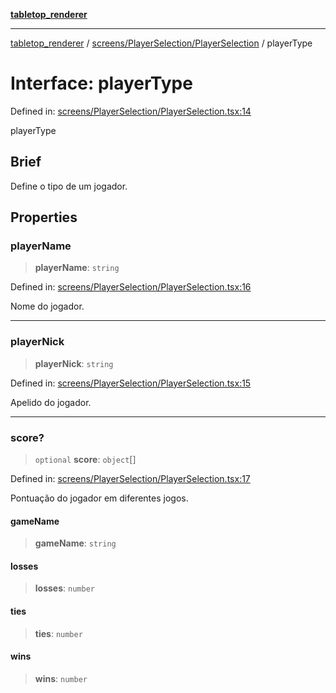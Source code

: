 [**tabletop_renderer**](../../../../README.md)

***

[tabletop_renderer](../../../../modules.md) / [screens/PlayerSelection/PlayerSelection](../README.md) / playerType

# Interface: playerType

Defined in: [screens/PlayerSelection/PlayerSelection.tsx:14](https://github.com/Gr-moura/ProjetoFinal/blob/762d8983af74ad7d7bf5ffca6b4c657b9810beeb/UI/src/screens/PlayerSelection/PlayerSelection.tsx#L14)

playerType

## Brief

Define o tipo de um jogador.

## Properties

### playerName

> **playerName**: `string`

Defined in: [screens/PlayerSelection/PlayerSelection.tsx:16](https://github.com/Gr-moura/ProjetoFinal/blob/762d8983af74ad7d7bf5ffca6b4c657b9810beeb/UI/src/screens/PlayerSelection/PlayerSelection.tsx#L16)

Nome do jogador.

***

### playerNick

> **playerNick**: `string`

Defined in: [screens/PlayerSelection/PlayerSelection.tsx:15](https://github.com/Gr-moura/ProjetoFinal/blob/762d8983af74ad7d7bf5ffca6b4c657b9810beeb/UI/src/screens/PlayerSelection/PlayerSelection.tsx#L15)

Apelido do jogador.

***

### score?

> `optional` **score**: `object`[]

Defined in: [screens/PlayerSelection/PlayerSelection.tsx:17](https://github.com/Gr-moura/ProjetoFinal/blob/762d8983af74ad7d7bf5ffca6b4c657b9810beeb/UI/src/screens/PlayerSelection/PlayerSelection.tsx#L17)

Pontuação do jogador em diferentes jogos.

#### gameName

> **gameName**: `string`

#### losses

> **losses**: `number`

#### ties

> **ties**: `number`

#### wins

> **wins**: `number`
